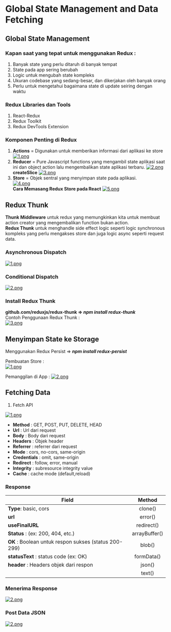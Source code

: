 # Global State Management and Data Fetching

## Global State Management

### Kapan saat yang tepat untuk menggunakan Redux :

1. Banyak state yang perlu ditaruh di banyak tempat
2. State pada app sering berubah
3. Logic untuk mengubah state kompleks
4. Ukuran codebase yang sedang-besar, dan dikerjakan oleh banyak orang
5. Perlu untuk mengetahui bagaimana state di update seiring dengan waktu

### Redux Libraries dan Tools

1. React-Redux
2. Redux Toolkit
3. Redux DevTools Extension

### Komponen Penting di Redux

1. **Actions** = Digunakan untuk memberikan informasi dari aplikasi ke store
   [![1.png](https://i.postimg.cc/C5h3mT8d/1.png)](https://postimg.cc/r0HZwHQL)
2. **Reducer** = Pure Javascript functions yang mengambil state aplikasi saat ini dan object action lalu mengembalikan state aplikasi terbaru. [![2.png](https://i.postimg.cc/wMrwJScC/2.png)](https://postimg.cc/wRh5Y4r2)  
   **createSlice**
   [![3.png](https://i.postimg.cc/DZHC49ct/3.png)](https://postimg.cc/YGNNJyZ3)
3. **Store** = Objek sentral yang menyimpan state pada aplikasi.  
   [![4.png](https://i.postimg.cc/P5TSDzmr/4.png)](https://postimg.cc/gntyFhSf)  
   **Cara Memasang Redux Store pada React**
   [![5.png](https://i.postimg.cc/ZqgPwryN/5.png)](https://postimg.cc/jWHJ5ncq)

## Redux Thunk

**Thunk Middleware** untuk redux yang memungkinkan kita untuk membuat action creator yang mengembalikan function bukan action.  
**Redux Thunk** untuk menghandle side effect logic seperti logic synchronous kompleks yang perlu mengakses store dan juga logic async seperti request data.

### Asynchronous Dispatch

[![1.png](https://i.postimg.cc/7Pnm699m/1.png)](https://postimg.cc/grrvtvfZ)

### Conditional Dispatch

[![2.png](https://i.postimg.cc/KzyDc3g6/2.png)](https://postimg.cc/7Cm2m699)

### Install Redux Thunk

**github.com/reduxjs/redux-thunk => <i>npm install redux-thunk</i>**  
Contoh Penggunaan Redux Thunk :  
[![3.png](https://i.postimg.cc/VLNBN8dk/3.png)](https://postimg.cc/pygn03fw)

## Menyimpan State ke Storage

Menggunakan Redux Persist => **<i>npm install redux-persist</i>**

Pembuatan Store :  
[![1.png](https://i.postimg.cc/wMS4sC91/1.png)](https://postimg.cc/bS997FDP)

Pemanggilan di App :
[![2.png](https://i.postimg.cc/cHtb41Np/2.png)](https://postimg.cc/MMxD9SH5)

## Fetching Data

1. Fetch API

[![1.png](https://i.postimg.cc/7LfYnR7x/1.png)](https://postimg.cc/JyCL1PPg)

- **Method** : GET, POST, PUT, DELETE, HEAD
- **Url** : Url dari request
- **Body** : Body dari request
- **Headers** : Objek header
- **Referrer** : referrer dari request
- **Mode** : cors, no-cors, same-origin
- **Credentials** : omit, same-origin
- **Redirect** : follow, error, manual
- **Integrity** : subresource integrity value
- **Cache** : cache mode (default,reload)

### Response

| Field                                                  |    Method     |
| ------------------------------------------------------ | :-----------: |
| **Type**: basic, cors                                  |    clone()    |
| **url**                                                |    error()    |
| **useFinalURL**                                        |  redirect()   |
| **Status** : (ex: 200, 404, etc.)                      | arrayBuffer() |
| **OK** : Boolean untuk respon sukses (status 200- 299) |    blob()     |
| **statusText** : status code (ex: OK)                  |  formData()   |
| **header** : Headers objek dari respon                 |    json()     |
|                                                        |    text()     |

### Menerima Response

[![2.png](https://i.postimg.cc/KjMyKXdW/2.png)](https://postimg.cc/5QbrGr95)

### Post Data JSON

[![2.png](https://i.postimg.cc/BbgRPqmM/2.png)](https://postimg.cc/XBrsT0SC)
